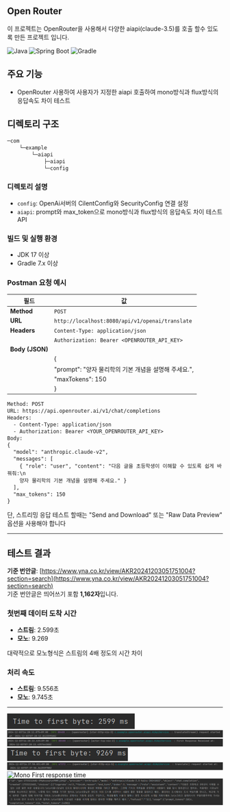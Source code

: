 ## Open Router

이 프로젝트는 OpenRouter을 사용해서 다양한 aiapi(claude-3.5)를 호출 할수 있도록 만든 프로젝트 입니다.

![Java](https://img.shields.io/badge/Java-17-ED8B00?style=for-the-badge&logo=java&logoColor=white)
![Spring Boot](https://img.shields.io/badge/Spring_Boot-3.3.5-6DB33F?style=for-the-badge&logo=spring-boot)
![Gradle](https://img.shields.io/badge/Gradle-7.x-02303A?style=for-the-badge&logo=gradle)



## 주요 기능

- OpenRouter 사용하여 사용자가 지정한 aiapi 호출하여 mono방식과 flux방식의 응답속도 차이 테스트

## 디렉토리 구조

```
─com
    └─example
        └─aiapi
            ├─aiapi
            └─config
```


### 디렉토리 설명

- `config`: OpenAi서버의 CilentConfig와 SecurityConfig 연결 설정
- `aiapi`: prompt와 max_token으로 mono방식과 flux방식의 응답속도 차이 테스트 API




### 빌드 및 실행 환경
- JDK 17 이상
- Gradle 7.x 이상


### Postman 요청 예시

| **필드**       | **값**                                                                   |
|----------------|--------------------------------------------------------------------------|
| **Method**     | `POST`                                                                  |
| **URL**        | `http://localhost:8080/api/v1/openai/translate`                         |
| **Headers**    | `Content-Type: application/json`                                        |
|                | `Authorization: Bearer <OPENROUTER_API_KEY>`                            |
| **Body (JSON)**|                                                                         |
|                | {                                                                       |
|                |   "prompt": "양자 물리학의 기본 개념을 설명해 주세요.",                          |
|                |   "maxTokens": 150                                                      |
|                | }                                                                       |

```
Method: POST
URL: https://api.openrouter.ai/v1/chat/completions
Headers:
  - Content-Type: application/json
  - Authorization: Bearer <YOUR_OPENROUTER_API_KEY>
Body:
{
  "model": "anthropic.claude-v2",
  "messages": [
    { "role": "user", "content": "다음 글을 초등학생이 이해할 수 있도록 쉽게 바꿔줘:\n
    양자 물리학의 기본 개념을 설명해 주세요." }
  ],
  "max_tokens": 150
}
```

단, 스트리밍 응답 테스트 할때는 "Send and Download" 또는 "Raw Data Preview" 옵션을 사용해야 합니다


---

## 테스트 결과

**기준 번안글**: [https://www.yna.co.kr/view/AKR20241203051751004?section=search](https://www.yna.co.kr/view/AKR20241203051751004?section=search)  
기준 번안글은 띄어쓰기 포함 **1,162자**입니다.

### **첫번째 데이터 도착 시간**
- **스트림**: 2.599초
- **모노**: 9.269

대략적으로 모노형식은 스트림의 4배 정도의 시간 차이

### **처리 속도**
- **스트림**: 9.556초
- **모노**: 9.745초

---

![Stream 첫번째 데이터 도착시간](images/stream.png)
![Stream First request time](images/streamrequesttime.png)
![Stream First response time](images/streamresponsetime.png)
![Mono Time to first byte](images/mono.png)
![Mono First request time](images/monorequesttime.png)
![Mono First response time](images/monoresponsetime.png)
![번안 결과](images/result.png)
